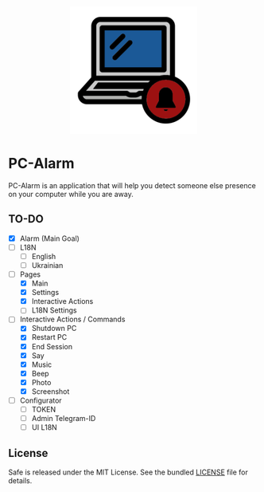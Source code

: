 <p align="center">
  <img src="https://github.com/CrazyProger1/PC-Alarm/blob/dev/resources/icons/alarm.png" alt="Alarm logo" width="256" height="256"/>
</p>

# PC-Alarm

PC-Alarm is an application that will help you detect someone else presence on your computer while you are away.

## TO-DO

- [x] Alarm (Main Goal)
- [ ] L18N
    - [ ] English
    - [ ] Ukrainian

- [ ] Pages
    - [x] Main
    - [x] Settings
    - [x] Interactive Actions
    - [ ] L18N Settings

- [ ] Interactive Actions / Commands
    - [x] Shutdown PC
    - [x] Restart PC
    - [x] End Session
    - [x] Say
    - [x] Music
    - [x] Beep
    - [x] Photo
    - [x] Screenshot

- [ ] Configurator
    - [ ] TOKEN
    - [ ] Admin Telegram-ID
    - [ ] UI L18N

## License

Safe is released under the MIT License. See the bundled [LICENSE](LICENSE) file for details.
